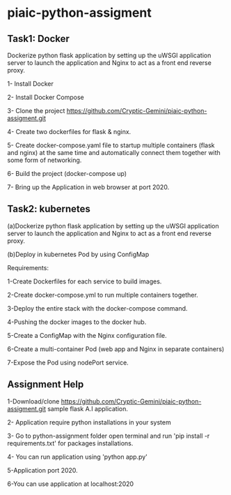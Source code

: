 # piaic-python-assigment


Task1: Docker
-------------

Dockerize python flask application by setting up the uWSGI application server to launch the application and Nginx to act as a front end reverse proxy.


1- Install Docker

2- Install Docker Compose

3- Clone the project https://github.com/Cryptic-Gemini/piaic-python-assigment.git

4- Create two dockerfiles for flask & nginx.

5- Create docker-compose.yaml file to startup multiple containers (flask and nginx) at the same time and automatically connect them together with some form of networking.

6- Build the project (docker-compose up)

7- Bring up the Application in web browser at port 2020.


Task2: kubernetes
---------------
(a)Dockerize python flask application by setting up the uWSGI application server to launch the application and Nginx to act as a front end reverse proxy.

(b)Deploy in kubernetes Pod by using ConfigMap

Requirements:

1-Create Dockerfiles for each service to build images.

2-Create docker-compose.yml to run multiple containers together.

3-Deploy the entire stack with the docker-compose command.

4-Pushing the docker images to the docker hub.

5-Create a ConfigMap with the Nginx configuration file.

6-Create a multi-container Pod (web app and Nginx in separate containers)

7-Expose the Pod using nodePort service.

Assignment Help
-----------------------------------------------------------------------------------------------------------------------------
1-Download/clone https://github.com/Cryptic-Gemini/piaic-python-assigment.git sample flask A.I application.

2- Application require python installations in your system

3- Go to python-assignment folder open terminal and run 'pip install -r requirements.txt' for packages installations.

4- You can run application using 'python app.py'

5-Application port 2020.

6-You can use application at localhost:2020
